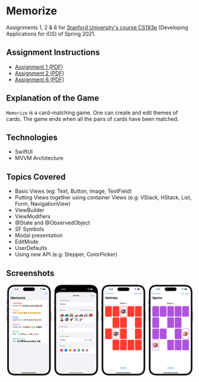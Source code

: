 # Memorize

Assignments 1, 2 & 6 for [Stanford University's course CS193p](https://cs193p.sites.stanford.edu) (Developing Applications for iOS) of Spring 2021.


## Assignment Instructions
- [Assignment 1 (PDF)](https://cs193p.sites.stanford.edu/sites/g/files/sbiybj16636/files/media/file/assignment_1.pdf)
- [Assignment 2 (PDF)](https://cs193p.sites.stanford.edu/sites/g/files/sbiybj16636/files/media/file/Assignment%202.pdf)
- [Assignment 6 (PDF)](https://cs193p.sites.stanford.edu/sites/g/files/sbiybj16636/files/media/file/assignment_6.pdf)


## Explanation of the Game
`Memorize` is a card-matching game. One can create and edit themes of cards. The game ends when all the pairs of cards have been matched.


## Technologies
- SwiftUI
- MVVM Architecture


## Topics Covered
- Basic Views (eg: Text, Button, Image, TextField)
- Putting Views together using container Views (e.g: VStack, HStack, List, Form, NavigationView)
- ViewBuilder
- ViewModifiers
- @State and @ObservedObject
- SF Symbols
- Modal presentation
- EditMode
- UserDefaults
- Using new API (e.g: Stepper, ColorPicker)


## Screenshots
![Screenshots](Demo/Thumbnails.png)
